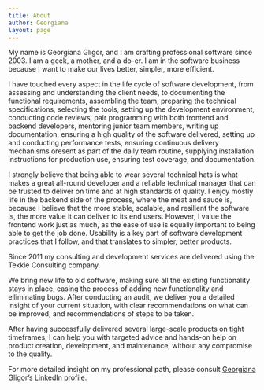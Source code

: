 ```yaml
---
title: About
author: Georgiana
layout: page
---
```

My name is Georgiana Gligor, and I am crafting professional software since 2003. I am a geek, a mother, and a do-er. I am in the software business because I want to make our lives better, simpler, more efficient.

I have touched every aspect in the life cycle of software development, from assessing and understanding the client needs, to documenting the functional requirements, assembling the team, preparing the technical specifications, selecting the tools, setting up the development environment, conducting code reviews, pair programming with both frontend and backend developers, mentoring junior team members, writing up documentation, ensuring a high quality of the software delivered, setting up and conducting performance tests, ensuring continuous delivery mechanisms oresent as part of the daily team routine, supplying installation instructions for production use, ensuring test coverage, and documentation.

I strongly believe that being able to wear several technical hats is what makes a great all-round developer and a reliable technical manager that can be trusted to deliver on time and at high standards of quality. I enjoy mostly life in the backend side of the process, where the meat and sauce is, because I believe that the more stable, scalable, and resilient the software is, the more value it can deliver to its end users. However, I value the frontend work just as much, as the ease of use is equally important to being able to get the job done. Usability is a key part of software development practices that I follow, and that translates to simpler, better products.

Since 2011 my consulting and development services are delivered using the Tekkie Consulting company.

We bring new life to old software, making sure all the existing functionality stays in place, easing the process of adding new functionality and elliminating bugs. After conducting an audit, we deliver you a detailed insight of your current situation, with clear recommendations on what can be improved, and recommendations of steps to be taken.

After having successfully delivered several large-scale products on tight timeframes, I can help you with targeted advice and hands-on help on product creation, development, and maintenance, without any compromise to the quality.

For more detailed insight on my professional path, please consult [Georgiana Gligor&#8217;s LinkedIn profile][1].

 [1]: http://ro.linkedin.com/in/gbtekkie
